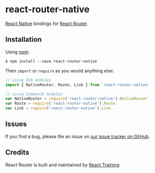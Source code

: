 # react-router-native

[React Native](https://facebook.github.io/react-native/) bindings for [React Router](https://reacttraining.com/react-router).

## Installation

Using [npm](https://www.npmjs.com/):

    $ npm install --save react-router-native

Then `import` or `require` as you would anything else:

```js
// using ES6 modules
import { NativeRouter, Route, Link } from 'react-router-native'

// using CommonJS modules
var NativeRouter = require('react-router-native').NativeRouter
var Route = require('react-router-native').Route
var Link = require('react-router-native').Link
```

## Issues

If you find a bug, please file an issue on [our issue tracker on GitHub](https://github.com/ReactTraining/react-router/issues).

## Credits

React Router is built and maintained by [React Training](https://reacttraining.com).
